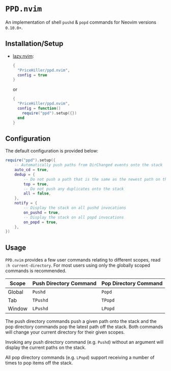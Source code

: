 # `PPD.nvim`

An implementation of shell `pushd` & `popd` commands for Neovim versions `0.10.0+`.

## Installation/Setup

- [lazy.nvim](https://github.com/folke/lazy.nvim):

  ```lua
  {
    "PriceHiller/ppd.nvim",
    config = true
  }
  ```

  or

  ```lua
  {
    "PriceHiller/ppd.nvim",
    config = function()
      require("ppd").setup({})
    end
  }
  ```

## Configuration

The default configuration is provided below:

```lua
require("ppd").setup({
    -- Automatically push paths from DirChanged events onto the stack
    auto_cd = true,
    dedup = {
        -- Do not push a path that is the same as the newest path on the stack
        top = true,
        -- Do not push any duplicates onto the stack
        all = false,
    },
    notify = {
        -- Display the stack on all pushd invocations
        on_pushd = true,
        -- Display the stack on all popd invocations
        on_popd = true,
    },
})
```

## Usage

`PPD.nvim` provides a few user commands relating to different scopes, read `:h current-directory`. For most users using
only the globally scoped commands is recommended.

| Scope  | Push Directory Command | Pop Directory Command |
| ------ | ---------------------- | --------------------- |
| Global | `Pushd`                | `Popd`                |
| Tab    | `TPushd`               | `TPopd`               |
| Window | `LPushd`               | `LPopd`               |

The push directory commands push a given path onto the stack and the pop directory commands pop the latest path off the
stack. Both commands will change your current directory for their given scopes.

Invoking any push directory command (e.g. `Pushd`) without an argument will display the current paths on the stack.

All pop directory commands (e.g. `LPopd`) support receiving a number of times to pop items off the stack.
